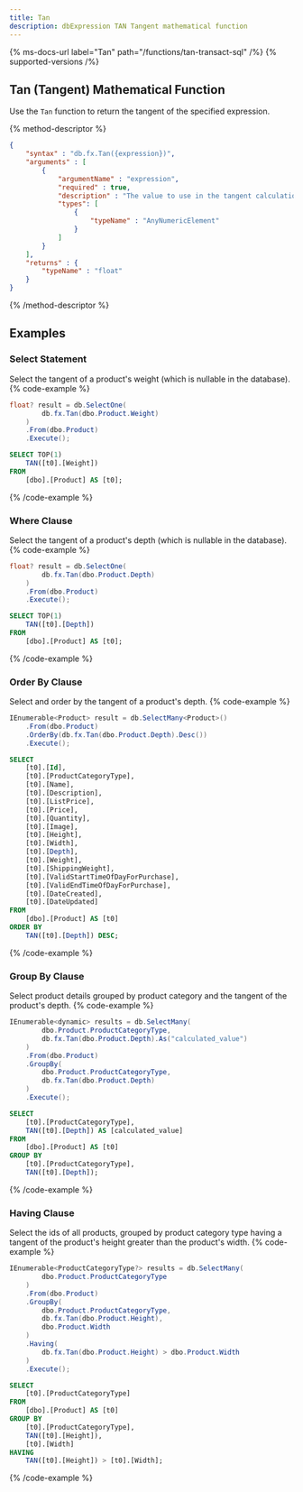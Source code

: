 ```yaml
---
title: Tan
description: dbExpression TAN Tangent mathematical function
---
```


{% ms-docs-url label="Tan" path="/functions/tan-transact-sql" /%}
{% supported-versions /%}

## Tan (Tangent) Mathematical Function

Use the `Tan` function to return the tangent of the specified expression.

{% method-descriptor %}
```json
{
    "syntax" : "db.fx.Tan({expression})",
    "arguments" : [
        {
            "argumentName" : "expression",
            "required" : true, 
			"description" : "The value to use in the tangent calculation.",
            "types": [
                { 
                    "typeName" : "AnyNumericElement"
                }
            ]
        }
    ],
	"returns" : {
		"typeName" : "float"
	}
}
```
{% /method-descriptor %}

## Examples
### Select Statement
Select the tangent of a product's weight (which is nullable in the database).
{% code-example %}
```csharp
float? result = db.SelectOne(
        db.fx.Tan(dbo.Product.Weight)
    )
    .From(dbo.Product)
    .Execute();
```
```sql
SELECT TOP(1)
    TAN([t0].[Weight])
FROM
    [dbo].[Product] AS [t0];
```
{% /code-example %}

### Where Clause
Select the tangent of a product's depth (which is nullable in the database).
{% code-example %}
```csharp
float? result = db.SelectOne(
        db.fx.Tan(dbo.Product.Depth)
    )
    .From(dbo.Product)
    .Execute();
```
```sql
SELECT TOP(1)
    TAN([t0].[Depth])
FROM
    [dbo].[Product] AS [t0];
```
{% /code-example %}

### Order By Clause
Select and order by the tangent of a product's depth.
{% code-example %}
```csharp
IEnumerable<Product> result = db.SelectMany<Product>()
    .From(dbo.Product)
    .OrderBy(db.fx.Tan(dbo.Product.Depth).Desc())
    .Execute();
```
```sql
SELECT
    [t0].[Id],
    [t0].[ProductCategoryType],
    [t0].[Name],
    [t0].[Description],
    [t0].[ListPrice],
    [t0].[Price],
    [t0].[Quantity],
    [t0].[Image],
    [t0].[Height],
    [t0].[Width],
    [t0].[Depth],
    [t0].[Weight],
    [t0].[ShippingWeight],
    [t0].[ValidStartTimeOfDayForPurchase],
    [t0].[ValidEndTimeOfDayForPurchase],
    [t0].[DateCreated],
    [t0].[DateUpdated]
FROM
    [dbo].[Product] AS [t0]
ORDER BY
    TAN([t0].[Depth]) DESC;
```
{% /code-example %}

### Group By Clause
Select product details grouped by product
category and the tangent of the product's depth.
{% code-example %}
```csharp
IEnumerable<dynamic> results = db.SelectMany(
        dbo.Product.ProductCategoryType,
        db.fx.Tan(dbo.Product.Depth).As("calculated_value")
    )
    .From(dbo.Product)
    .GroupBy(
        dbo.Product.ProductCategoryType,
        db.fx.Tan(dbo.Product.Depth)
    )
    .Execute();
```
```sql
SELECT
    [t0].[ProductCategoryType],
    TAN([t0].[Depth]) AS [calculated_value]
FROM
    [dbo].[Product] AS [t0]
GROUP BY
    [t0].[ProductCategoryType],
    TAN([t0].[Depth]);
```
{% /code-example %}

### Having Clause
Select the ids of all products, grouped by product
category type having a tangent of the product's height 
greater than the product's width.
{% code-example %}
```csharp
IEnumerable<ProductCategoryType?> results = db.SelectMany(
        dbo.Product.ProductCategoryType
    )
    .From(dbo.Product)
    .GroupBy(
        dbo.Product.ProductCategoryType,
        db.fx.Tan(dbo.Product.Height),
        dbo.Product.Width
    )
    .Having(
        db.fx.Tan(dbo.Product.Height) > dbo.Product.Width
    )
    .Execute();
```
```sql
SELECT
    [t0].[ProductCategoryType]
FROM
    [dbo].[Product] AS [t0]
GROUP BY
    [t0].[ProductCategoryType],
    TAN([t0].[Height]),
    [t0].[Width]
HAVING
    TAN([t0].[Height]) > [t0].[Width];
```
{% /code-example %}
